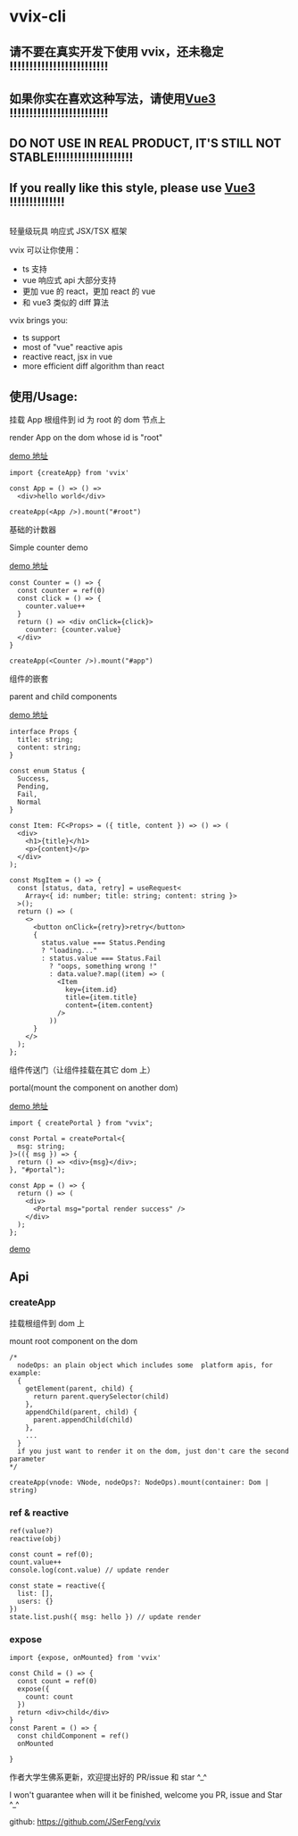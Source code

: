 # vvix-cli

## 请不要在真实开发下使用 vvix，还未稳定 !!!!!!!!!!!!!!!!!!!!!!!!!

## 如果你实在喜欢这种写法，请使用[Vue3](https://github.com/vuejs/vue-next) !!!!!!!!!!!!!!!!!!!!!!!!!

## DO NOT USE IN REAL PRODUCT, IT'S STILL NOT STABLE!!!!!!!!!!!!!!!!!!!!

## If you really like this style, please use [Vue3](https://github.com/vuejs/vue-next) !!!!!!!!!!!!!!

##

轻量级玩具 响应式 JSX/TSX 框架

vvix 可以让你使用：

- ts 支持
- vue 响应式 api 大部分支持
- 更加 vue 的 react，更加 react 的 vue
- 和 vue3 类似的 diff 算法

vvix brings you:

- ts support
- most of "vue" reactive apis
- reactive react, jsx in vue
- more efficient diff algorithm than react

## 使用/Usage:

挂载 App 根组件到 id 为 root 的 dom 节点上

render App on the dom whose id is "root"

[demo 地址](https://codesandbox.io/s/eloquent-easley-us90x?file=/src/App.tsx)

```
import {createApp} from 'vvix'

const App = () => () =>
  <div>hello world</div>

createApp(<App />).mount("#root")
```

基础的计数器

Simple counter demo

[demo 地址](https://codesandbox.io/s/eloquent-easley-us90x?file=/src/Counter.tsx)

```
const Counter = () => {
  const counter = ref(0)
  const click = () => {
    counter.value++
  }
  return () => <div onClick={click}>
    counter: {counter.value}
  </div>
}

createApp(<Counter />).mount("#app")
```

组件的嵌套

parent and child components

[demo 地址](https://codesandbox.io/s/eloquent-easley-us90x?file=/src/MsgItem.tsx:49-166)

```
interface Props {
  title: string;
  content: string;
}

const enum Status {
  Success,
  Pending,
  Fail,
  Normal
}

const Item: FC<Props> = ({ title, content }) => () => (
  <div>
    <h1>{title}</h1>
    <p>{content}</p>
  </div>
);

const MsgItem = () => {
  const [status, data, retry] = useRequest<
    Array<{ id: number; title: string; content: string }>
  >();
  return () => (
    <>
      <button onClick={retry}>retry</button>
      {
        status.value === Status.Pending
        ? "loading..."
        : status.value === Status.Fail
          ? "oops, something wrong !"
          : data.value?.map((item) => (
            <Item
              key={item.id}
              title={item.title}
              content={item.content}
            />
          ))
      }
    </>
  );
};
```

组件传送门（让组件挂载在其它 dom 上）

portal(mount the component on another dom)

[demo 地址](https://codesandbox.io/s/eloquent-easley-us90x?file=/src/Modal.tsx:0-271)

```
import { createPortal } from "vvix";

const Portal = createPortal<{
  msg: string;
}>(({ msg }) => {
  return () => <div>{msg}</div>;
}, "#portal");

const App = () => {
  return () => (
    <div>
      <Portal msg="portal render success" />
    </div>
  );
};
```

[demo](https://codesandbox.io/s/eloquent-easley-us90x?file=/src/App.tsx)

## Api

### createApp

挂载根组件到 dom 上

mount root component on the dom

```
/*
  nodeOps: an plain object which includes some  platform apis, for example:
  {
    getElement(parent, child) {
      return parent.querySelector(child)
    },
    appendChild(parent, child) {
      parent.appendChild(child)
    },
    ...
  }
  if you just want to render it on the dom, just don't care the second parameter
*/

createApp(vnode: VNode, nodeOps?: NodeOps).mount(container: Dom | string)
```

### ref & reactive

```
ref(value?)
reactive(obj)

const count = ref(0);
count.value++
console.log(cont.value) // update render

const state = reactive({
  list: [],
  users: {}
})
state.list.push({ msg: hello }) // update render
```

### expose

```
import {expose, onMounted} from 'vvix'

const Child = () => {
  const count = ref(0)
  expose({
    count: count
  })
  return <div>child</div>
}
const Parent = () => {
  const childComponent = ref()
  onMounted

}
```

作者大学生佛系更新，欢迎提出好的 PR/issue 和 star ^\_^

I won't guarantee when will it be finished, welcome you PR, issue and Star ^\_^

github: https://github.com/JSerFeng/vvix
